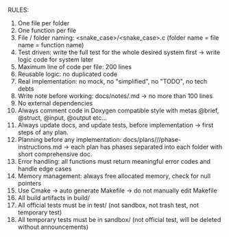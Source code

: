 RULES:
1. One file per folder
2. One function per file
3. File / folder naming: <snake_case>/<snake_case>.c (folder name = file name = function name)
4. Test driven: write the full test for the whole desired system first -> write logic code for system later
5. Maximum line of code per file: 200 lines
6. Reusable logic: no duplicated code
7. Real implementation: no mock, no "simplified", no "TODO", no tech debts
8. Write note before working: docs/notes/<YYYYMMDD-HHMM-topic>.md -> no more than 100 lines
9. No external dependencies
10. Always comment code in Doxygen compatible style with metas @brief, @struct, @input, @output etc...
11. Always update docs, and update tests, before implementation -> first steps of any plan.
12. Planning before any implementation: docs/plans/<YYYYMMDD-HHMM-plan>/<phase>/phase-instructions.md -> each plan has phases separated into each folder with short comprehensive doc.
13. Error handling: all functions must return meaningful error codes and handle edge cases
14. Memory management: always free allocated memory, check for null pointers
15. Use Cmake -> auto generate Makefile -> do not manually edit Makefile
16. All build artifacts in build/
17. All official tests must be in test/ (not sandbox, not trash test, not temporary test)
18. All temporary tests must be in sandbox/ (not official test, will be deleted without announcements)